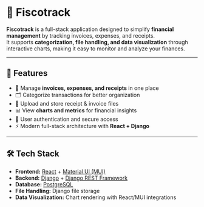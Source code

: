 # 💼 Fiscotrack

**Fiscotrack** is a full-stack application designed to simplify **financial management** by tracking invoices, expenses, and receipts.  
It supports **categorization, file handling, and data visualization** through interactive charts, making it easy to monitor and analyze your finances.

---

## 🚀 Features

- 📑 Manage **invoices, expenses, and receipts** in one place  
- 🗂️ Categorize transactions for better organization  
- 📂 Upload and store receipt & invoice files
- 📊 View **charts and metrics** for financial insights  
- 🔐 User authentication and secure access  
- ⚡ Modern full-stack architecture with **React + Django**  

---

## 🛠️ Tech Stack

- **Frontend:** [React](https://react.dev/) + [Material UI (MUI)](https://mui.com/)  
- **Backend:** [Django](https://www.djangoproject.com/) + [Django REST Framework](https://www.django-rest-framework.org/)  
- **Database:** [PostgreSQL](https://www.postgresql.org/)  
- **File Handling:** Django file storage 
- **Data Visualization:** Chart rendering with React/MUI integrations  
